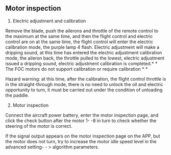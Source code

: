 ## Motor inspection

1) Electric adjustment and calibration

 Remove the blade, push the ailerons and throttle of the remote control to the maximum at the same time, and then the flight control and electric control are on at the same time, the flight control will enter the electric calibration mode, the purple lamp 4 flash. Electric adjustment will make a dripping sound, at this time has entered the electric adjustment calibration mode, the aileron back, the throttle pulled to the lowest, electric adjustment issued a dripping sound, electric adjustment calibration is completed.* * The FOC motors do not support calibration or require calibration * *

Hazard warning: at this time, after the calibration, the flight control throttle is in the straight-through mode, there is no need to unlock the oil and electric opportunity to turn, it must be carried out under the condition of unloading the paddle.

2) Motor inspection

 Connect the aircraft power battery, enter the motor inspection page, and click the check button after the motor 1- -8 in turn to check whether the steering of the motor is correct.

If the signal output appears on the motor inspection page on the APP, but the motor does not turn, try to increase the motor idle speed level in the advanced setting- - \> algorithm parameters.


